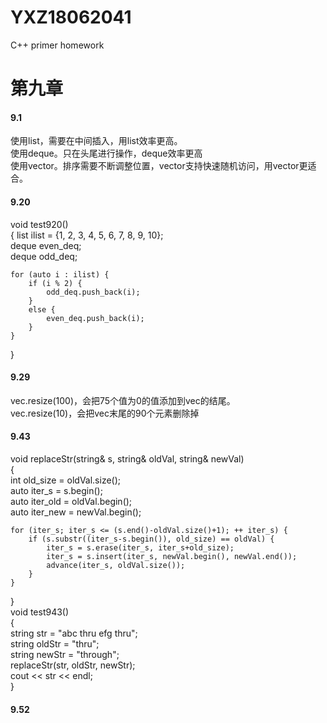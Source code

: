 # YXZ18062041
C++ primer homework
# 第九章  
#### 9.1  

使用list，需要在中间插入，用list效率更高。  
使用deque。只在头尾进行操作，deque效率更高  
使用vector。排序需要不断调整位置，vector支持快速随机访问，用vector更适合。  
#### 9.20 
void test920()  
{
    list<int> ilist = {1, 2, 3, 4, 5, 6, 7, 8, 9, 10};  
    deque<int> even_deq;  
    deque<int> odd_deq;  

    for (auto i : ilist) {
        if (i % 2) {
            odd_deq.push_back(i);
        }
        else {
            even_deq.push_back(i);
        }
    }
}  
#### 9.29  
vec.resize(100)，会把75个值为0的值添加到vec的结尾。  
vec.resize(10)，会把vec末尾的90个元素删除掉  
#### 9.43  
void replaceStr(string& s, string& oldVal, string& newVal)  
{  
    int old_size = oldVal.size();  
    auto iter_s = s.begin();  
    auto iter_old = oldVal.begin();  
    auto iter_new = newVal.begin();  

    for (iter_s; iter_s <= (s.end()-oldVal.size()+1); ++ iter_s) {  
        if (s.substr((iter_s-s.begin()), old_size) == oldVal) {  
            iter_s = s.erase(iter_s, iter_s+old_size);  
            iter_s = s.insert(iter_s, newVal.begin(), newVal.end());        
            advance(iter_s, oldVal.size());  
        }  
    }  
}  
void test943()  
{  
    string str = "abc thru efg thru";  
    string oldStr = "thru";  
    string newStr = "through";  
    replaceStr(str, oldStr, newStr);  
    cout << str << endl;  
}  
#### 9.52  
